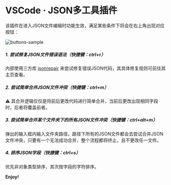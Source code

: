 # VSCode · JSON多工具插件

该插件在进入JSON文件编辑时功能生效，满足某些条件下将会在右上角出现对应按钮：

![buttons-sample](https://github.com/huanjinliu/vscode-json-tools/blob/master/resources/buttons-sample.png?raw=true)

##### 1. 尝试修复JSON文件错误语法（快捷键：ctrl+r）

   内部使用三方库 [jsonrepair](https://github.com/josdejong/jsonrepair) 来尝试修复错误JSON代码，其具体修复规则可前往其主页查看。

##### 2. 尝试简单合并JSON文件冲突（快捷键：ctrl+m）

   ⚠️ 其合并逻辑仅仅是将前后更改代码进行简单合并，当前后更改出现相同字段时，后者将覆盖前者。

##### 3. 尝试简单合并某个文件夹下的所有JSON文件冲突（快捷键：ctrl+alt+m）

   弹出的输入框内输入文件夹路径，路径下所有的JSON文件都会去尝试合并JSON文件冲突，只要有一个无法成功合并，整个流程都将终止，且不更改任一文件。

##### 4. 排序JSON字段（快捷键：ctrl+s）

   优先非对象类型排序，其次按字段的字符排序。

**Enjoy!**
